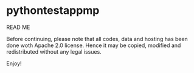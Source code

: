 # pythontestappmp
READ ME

Before continuing, please note that all codes, data and hosting has been done woth Apache 2.0 license. Hence it may be copied, modified and redistributed without any legal issues.

Enjoy!